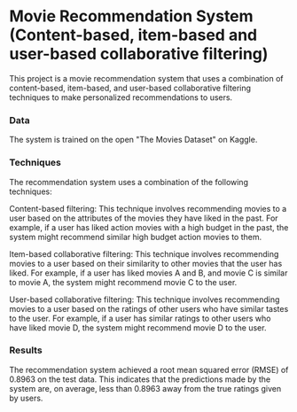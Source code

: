 # Movie Recommendation System (Content-based, item-based and user-based collaborative filtering)
This project is a movie recommendation system that uses a combination of content-based, item-based, and user-based collaborative filtering techniques to make personalized recommendations to users. 

### Data
The system is trained on the open "The Movies Dataset" on Kaggle.

### Techniques
The recommendation system uses a combination of the following techniques:

Content-based filtering: This technique involves recommending movies to a user based on the attributes of the movies they have liked in the past. For example, if a user has liked action movies with a high budget in the past, the system might recommend similar high budget action movies to them.

Item-based collaborative filtering: This technique involves recommending movies to a user based on their similarity to other movies that the user has liked. For example, if a user has liked movies A and B, and movie C is similar to movie A, the system might recommend movie C to the user.

User-based collaborative filtering: This technique involves recommending movies to a user based on the ratings of other users who have similar tastes to the user. For example, if a user has similar ratings to other users who have liked movie D, the system might recommend movie D to the user.

### Results
The recommendation system achieved a root mean squared error (RMSE) of 0.8963 on the test data. This indicates that the predictions made by the system are, on average, less than 0.8963 away from the true ratings given by users.
